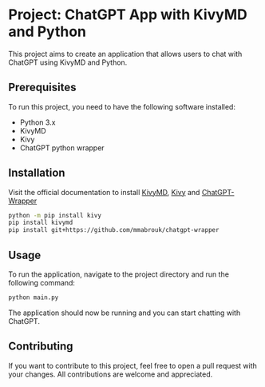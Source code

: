 # Project: ChatGPT App with KivyMD and Python

This project aims to create an application that allows users to chat with ChatGPT using KivyMD and Python.

## Prerequisites

To run this project, you need to have the following software installed:

- Python 3.x
- KivyMD
- Kivy
- ChatGPT python wrapper

## Installation

Visit the official documentation to install [KivyMD](https://kivymd.readthedocs.io/en/1.1.1/getting-started/), [Kivy](https://kivy.org/doc/stable-1.10.1/installation/installation-windows.html) and [ChatGPT-Wrapper](https://github.com/mmabrouk/chatgpt-wrapper)
```bash
python -m pip install kivy
pip install kivymd
pip install git+https://github.com/mmabrouk/chatgpt-wrapper
```

## Usage

To run the application, navigate to the project directory and run the following command:

```bash
python main.py
```
The application should now be running and you can start chatting with ChatGPT.

## Contributing
If you want to contribute to this project, feel free to open a pull request with your changes. All contributions are welcome and appreciated.
